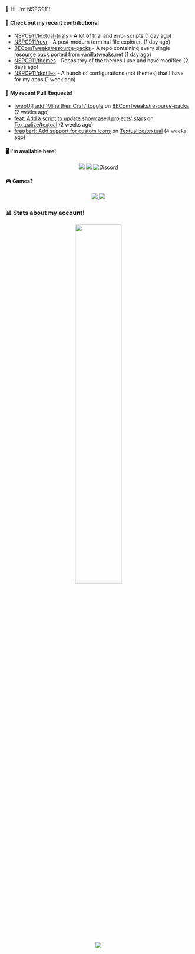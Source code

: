 👋 Hi, I’m NSPG911!

#### 👷 Check out my recent contributions!

- [NSPC911/textual-trials](https://github.com/NSPC911/textual-trials) - A lot of trial and error scripts (1 day ago)
- [NSPC911/rovr](https://github.com/NSPC911/rovr) - A post-modern terminal file explorer. (1 day ago)
- [BEComTweaks/resource-packs](https://github.com/BEComTweaks/resource-packs) - A repo containing every single resource pack ported from vanillatweaks.net (1 day ago)
- [NSPC911/themes](https://github.com/NSPC911/themes) - Repository of the themes I use and have modified (2 days ago)
- [NSPC911/dotfiles](https://github.com/NSPC911/dotfiles) - A bunch of configurations (not themes) that I have for my apps (1 week ago)

#### 🔨 My recent Pull Requests!

- [[webUI] add &#39;Mine then Craft&#39; toggle](https://github.com/BEComTweaks/resource-packs/pull/41) on [BEComTweaks/resource-packs](https://github.com/BEComTweaks/resource-packs) (2 weeks ago)
- [feat: Add a script to update showcased projects&#39; stars](https://github.com/Textualize/textual/pull/5992) on [Textualize/textual](https://github.com/Textualize/textual) (2 weeks ago)
- [feat(bar): Add support for custom icons](https://github.com/Textualize/textual/pull/5963) on [Textualize/textual](https://github.com/Textualize/textual) (4 weeks ago)

#### 🖥 I'm available here!

<div align="center">
  <a href="https://youtube.com/@nspg911" alt="YouTube" title="YouTube">
    <img src="https://img.shields.io/badge/YouTube-red?style=for-the-badge&logo=youtube&logoColor=black">
  </a>
  <a href="https://reddit.com/u/NotSoProGamerR" alt="Reddit" title="Reddit">
    <img src="https://img.shields.io/badge/Reddit-red?style=for-the-badge&logo=reddit&logoColor=black">
  </a>
  <a href="https://becomtweaks.github.io/discord" alt="Discord" title="Modbay">
    <img alt="Discord" src="https://img.shields.io/badge/Discord-3400ff?style=for-the-badge&logo=discord&logoColor=black">
  </a>
</div>

#### 🎮 Games?

<div align="center">
  <a href="https://www.hoyolab.com/accountCenter/postList?id=359897412" alt="Hoyolab" title="Hoyolab">
     <img src="https://img.shields.io/badge/Hoyolab-purple?style=for-the-badge">
  </a>
  <a href="https://link.brawlstars.com/invite/friend/en/?tag=CLQ8URPQ&token=xfxgxmse" alt="Brawl Stars" title="Brawl Starrs">
     <img src="https://img.shields.io/badge/Brawl_Stars-yellow?style=for-the-badge">
  </a>
</div>

### 📊 Stats about my account!
<p align="center">
  <img height="50%" width="auto" src="https://github-readme-stats.vercel.app/api?username=NSPC911&show_icons=true&count_private=true&theme=neon&hide_border=true&hide=contribs&bg_color=00000000">
  <br>
  <img src="https://github-readme-streak-stats.herokuapp.com?user=NSPC911&theme=neon&hide_border=true&background=00000000">
</p>
